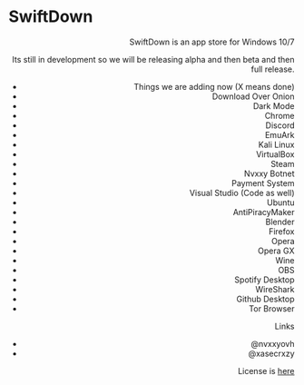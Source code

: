 # SwiftDown
<div style="text-align: right"> SwiftDown is an app store for Windows 10/7

Its still in development so we will be releasing alpha and then beta and then full release. 

- Things we are adding now (X means done)  
- Download Over Onion  
- Dark Mode  
- Chrome  
- Discord  
- EmuArk  
- Kali Linux  
- VirtualBox  
- Steam  
- Nvxxy Botnet  
- Payment System  
- Visual Studio (Code as well)  
- Ubuntu  
- AntiPiracyMaker  
- Blender  
- Firefox  
- Opera  
- Opera GX  
- Wine  
- OBS  
- Spotify Desktop  
- WireShark  
- Github Desktop  
- Tor Browser  
  
Links  
- @nvxxyovh  
- @xasecrxzy
  
License is [here](https://productteamhash.github.io/SwiftDown/LICENSE)
 </div>
